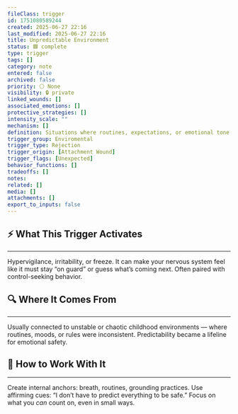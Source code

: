 ```yaml
---
fileClass: trigger
id: 1751080589244
created: 2025-06-27 22:16
last_modified: 2025-06-27 22:16
title: Unpredictable Environment
status: 🟩 complete
type: trigger
tags: []
category: note
entered: false
archived: false
priority: ⚪ None
visibility: 🔒 private
linked_wounds: []
associated_emotions: []
protective_strategies: []
intensity_scale: ""
mechanism: []
definition: Situations where routines, expectations, or emotional tone shift suddenly and without warning—leading to anxiety or a need for control
trigger_group: Enviromental
trigger_type: Rejection
trigger_origin: [Attachment Wound]
trigger_flags: [Unexpected]
behavior_functions: []
tradeoffs: []
notes: 
related: []
media: []
attachments: []
export_to_inputs: false
---
```


## ⚡ What This Trigger Activates
---
Hypervigilance, irritability, or freeze. It can make your nervous system feel like it must stay “on guard” or guess what’s coming next. Often paired with control-seeking behavior.

## 🔍 Where It Comes From
---
Usually connected to unstable or chaotic childhood environments — where routines, moods, or rules were inconsistent. Predictability became a lifeline for emotional safety.

## 🧭 How to Work With It
---
Create internal anchors: breath, routines, grounding practices. Use affirming cues: “I don’t have to predict everything to be safe.” Focus on what you *can* count on, even in small ways.
